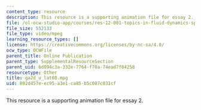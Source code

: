 ```yaml
---
content_type: resource
description: This resource is a supporting animation file for essay 2.
file: /ol-ocw-studio-app/courses/res-12-001-topics-in-fluid-dynamics-spring-2010/892d457eec95a3e1ca85b5c087c031cf_ga2d_u_lat60.mpg
file_size: 552133
file_type: video/mpeg
learning_resource_types: []
license: https://creativecommons.org/licenses/by-nc-sa/4.0/
ocw_type: OCWFile
parent_title: Online Publication
parent_type: SupplementalResourceSection
parent_uid: 6d094c3a-332e-7764-f70a-74ead7f04258
resourcetype: Other
title: ga2d_u_lat60.mpg
uid: 892d457e-ec95-a3e1-ca85-b5c087c031cf
---
```

This resource is a supporting animation file for essay 2.